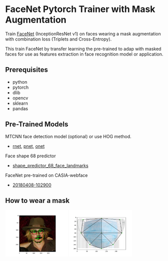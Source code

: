# **FaceNet Pytorch Trainer with Mask Augmentation**

Train [FaceNet](https://github.com/timesler/facenet-pytorch) (InceptionResNet v1) on faces wearing a mask augmentation
with combination loss (Triplets and Cross-Entropy).

This train FaceNet by transfer learning the pre-trained to adap with masked faces for use as features extraction in 
face recognition model or application.

## Prerequisites

- python
- pytorch
- dlib
- opencv
- sklearn
- pandas

## Pre-Trained Models

MTCNN face detection model (optional) or use HOG method.
- [rnet](https://drive.google.com/file/d/12tSRNAdAaiYZq6dVqGCaLorqm366WTJm/view?usp=sharing),
  [pnet](https://drive.google.com/file/d/1aZHfcGghEJH2ngk-tnRTAFhXoZr1JtjD/view?usp=sharing), 
  [onet](https://drive.google.com/file/d/1m80Xd_PNhnZYYUHaah411Nxe2qIOeWCe/view?usp=sharing)
  
Face shape 68 predictor
- [shape_predictor_68_face_landmarks](https://drive.google.com/file/d/1my0izMAWl4XFl-6WwctYqFd7OWPzg0CD/view?usp=sharing)

FaceNet pre-trained on CASIA-webface
- [20180408-102900](https://drive.google.com/uc?export=download&id=12DYdlLesBl3Kk51EtJsyPS8qA7fErWDX)

## How to wear a mask

<p align="left">
  <img src="./doc/face_landmark.png" width="200">
  <img src="./doc/mask_landmark.png" width="200">
</p>